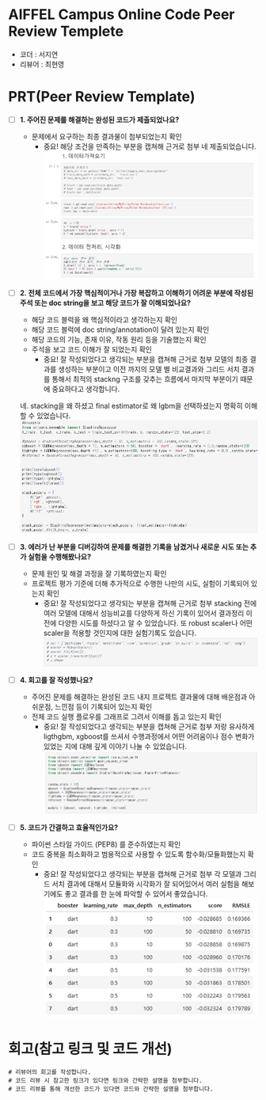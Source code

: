 # AIFFEL Campus Online Code Peer Review Templete
- 코더 : 서지연
- 리뷰어 : 최현영


# PRT(Peer Review Template)
- [ ]  **1. 주어진 문제를 해결하는 완성된 코드가 제출되었나요?**
    - 문제에서 요구하는 최종 결과물이 첨부되었는지 확인
        - 중요! 해당 조건을 만족하는 부분을 캡쳐해 근거로 첨부
    네 제출되었습니다.
    ![evidence1](evidence1.png)

- [ ]  **2. 전체 코드에서 가장 핵심적이거나 가장 복잡하고 이해하기 어려운 부분에 작성된 
주석 또는 doc string을 보고 해당 코드가 잘 이해되었나요?**
    - 해당 코드 블럭을 왜 핵심적이라고 생각하는지 확인
    - 해당 코드 블럭에 doc string/annotation이 달려 있는지 확인
    - 해당 코드의 기능, 존재 이유, 작동 원리 등을 기술했는지 확인
    - 주석을 보고 코드 이해가 잘 되었는지 확인
        - 중요! 잘 작성되었다고 생각되는 부분을 캡쳐해 근거로 첨부
    모델의 최종 결과를 생성하는 부분이고 이전 까지의 모델 별 비교결과와 그리드 서치 결과를 통해서 최적의 stackng 구조를 갖추는 흐름에서 마지막 부분이기 때문에 중요하다고 생각합니다.

    네. stacking을 왜 하셨고 final estimator로 왜 lgbm을 선택하셨는지 명확히 이해할 수 있었습니다.
    ![evidence2](evidence2.png)

- [ ]  **3. 에러가 난 부분을 디버깅하여 문제를 해결한 기록을 남겼거나
새로운 시도 또는 추가 실험을 수행해봤나요?**
    - 문제 원인 및 해결 과정을 잘 기록하였는지 확인
    - 프로젝트 평가 기준에 더해 추가적으로 수행한 나만의 시도, 
    실험이 기록되어 있는지 확인
        - 중요! 잘 작성되었다고 생각되는 부분을 캡쳐해 근거로 첨부
    stacking 전에 여러 모델에 대해서 성능비교를 다양하게 하신 기록이 있어서 결과정리 이전에 다양한 시도를 하셨다고 알 수 있었습니다. 
    또 robust scaler나 어떤 scaler을 적용할 것인지에 대한 실험기록도 있습니다.
    ![evidence3](evidence3.png)

- [ ]  **4. 회고를 잘 작성했나요?**
    - 주어진 문제를 해결하는 완성된 코드 내지 프로젝트 결과물에 대해
    배운점과 아쉬운점, 느낀점 등이 기록되어 있는지 확인
    - 전체 코드 실행 플로우를 그래프로 그려서 이해를 돕고 있는지 확인
        - 중요! 잘 작성되었다고 생각되는 부분을 캡쳐해 근거로 첨부
    저랑 유사하게 ligthgbm, xgboost를 쓰셔서 수행과정에서 어떤 어려움이나 점수 변화가 있었는 지에 대해 깊게 이야기 나눌 수 있었습니다.
    ![evidence4](evidence4.png)

- [ ]  **5. 코드가 간결하고 효율적인가요?**
    - 파이썬 스타일 가이드 (PEP8) 를 준수하였는지 확인
    - 코드 중복을 최소화하고 범용적으로 사용할 수 있도록 함수화/모듈화했는지 확인
        - 중요! 잘 작성되었다고 생각되는 부분을 캡쳐해 근거로 첨부
    각 모델과 그리드 서치 결과에 대해서 모듈화와 시각화가 잘 되어있어서 여러 실험을 해보기에도 좋고 결과를 한 눈에 파악할 수 있어서 좋았습니다.
    ![evidence5](evidence5.png)

# 회고(참고 링크 및 코드 개선)
```
# 리뷰어의 회고를 작성합니다.
# 코드 리뷰 시 참고한 링크가 있다면 링크와 간략한 설명을 첨부합니다.
# 코드 리뷰를 통해 개선한 코드가 있다면 코드와 간략한 설명을 첨부합니다.
```

